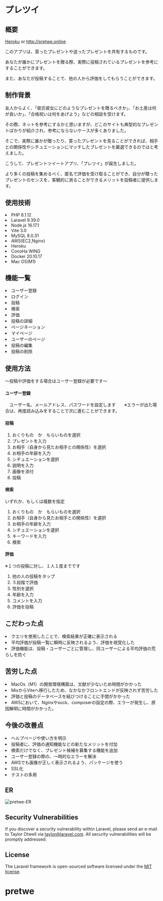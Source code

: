 # プレツイ

## 概要

[Heroku](http://pretwe-app.herokuapp.com)  or http://pretwe.online

このアプリは、貰ったプレゼントや送ったプレゼントを共有するものです。

あなたが誰かにプレゼントを贈る際、実際に投稿されているプレゼントを参考にすることができます。

また、あなたが投稿することで、他の人から評価をしてもらうことができます。

## 制作背景

友人からよく、「彼氏彼女にどのようなプレゼントを贈るべきか」、「お土産は何が良いか」、「合格祝いは何をあげよう」などの相談を受けます。

その際、ネットを参考にするかと思いますが、どこのサイトも典型的なプレゼントばかりが紹介され、参考にならないケースが多くありました。

そこで、実際に誰かが贈ったり、貰ったプレゼントを見ることができれば、相手との関係性やシチュエーションにマッチしたプレゼントを厳選できるのではと考えました。

こうして、プレゼントツイートアプリ、「プレツイ」が誕生しました。

より多くの投稿を集めるべく、匿名で評価を受け取ることができ、自分が贈ったプレゼントのセンスを、客観的に測ることができるメリットを投稿者に提供します。

## 使用技術

<li>PHP 8.1.12</li>
<li>Laravel 9.39.0</li>
<li>Node.js 16.17.1</li>
<li>Vite 3.0</li>
<li>MySQL 8.0.31</li>
<li>AWS(EC2,Nginx)</li>
<li>Heroku</li>
<li>ConoHa WING</li>
<li>Docker 20.10.17</li>
<li>Mac OS(M1)</li>

## 機能一覧

<li>ユーザー登録</li>
<li>ログイン</li>
<li>投稿</li>
<li>検索</li>
<li>評価</li>
<li>投稿の詳細</li>
<li>ページネーション</li>
<li>マイページ</li>
<li>ユーザーのページ</li>
<li>投稿の編集</li>
<li>投稿の削除</li>

## 使用方法

〜投稿や評価をする場合はユーザー登録が必要です〜

<h4>ユーザー登録</h4>
　ユーザー名、メールアドレス、パスワードを設定します　　※エラーが出た場合は、再度読み込みをすることで次に進むことができます。

<h4>投稿</h4>

1. おくりもの　か　もらいものを選択
2. プレゼントを入力
3. お相手（自身から見たお相手との関係性）を選択
4. お相手の年齢を入力
5. シチュエーションを選択
6. 説明を入力
7. 画像を添付
8. 投稿

<h4>検索</h4>

いずれか、もしくは複数を指定

1. おくりもの　か　もらいものを選択
2. お相手（自身から見たお相手との関係性）を選択
3. お相手の年齢を入力
4. シチュエーションを選択
5. キーワードを入力
6. 検索

<h4>評価</h4>

※１つの投稿に対し、１人１度までです

1. 他の人の投稿をタップ
2. ５段階で評価
3. 性別を選択
4. 年齢を入力
5. コメントを入力
6. 評価を投稿

## こだわった点

<li>クエリを使用したことで、検索結果が正確に表示される</li>
<li>平均評価が投稿一覧に瞬時に反映されるよう、評価を視覚化した</li>
<li>評価機能は、投稿・ユーザーごとに管理し、同ユーザーによる平均評価の荒らしを防ぐ</li>

## 苦労した点

<li>MacOs（M1）の開発環境構築は、文献が少ないため時間がかかった</li>
<li>MixからViteへ移行したため、なかなかフロントエンドが反映されず苦労した</li>
<li>評価と投稿のデータベースを結びつけることに手間がかかった</li>
<li>AWSにおいて、Nginxやsock、composerの設定の際、エラーが発生し、原因解明に時間がかかった。</li>

## 今後の改善点

<li>ヘルプページや使い方を明示</li>
<li>投稿者に、評価の通知機能などの新たなメリットを付加</li>
<li>検索だけでなく、プレゼント候補を募集する機能を追加</li>
<li>ユーザー登録の際の、一時的なエラーを解決</li>
<li>AWSでも画像が正しく表示されるよう、パッケージを使う</li>
<li>SSL化</li>
<li>テストの多用</li>

## ER

![pretwe-ER](https://user-images.githubusercontent.com/113609549/201467185-d5be9ead-bb2b-4bb2-8c06-af99bec7d20b.png)


## Security Vulnerabilities

If you discover a security vulnerability within Laravel, please send an e-mail to Taylor Otwell via [taylor@laravel.com](mailto:taylor@laravel.com). All security vulnerabilities will be promptly addressed.

## License

The Laravel framework is open-sourced software licensed under the [MIT license](https://opensource.org/licenses/MIT).
# pretwe
